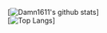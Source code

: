 [![Damn1611's github stats](https://github-readme-stats.vercel.app/api?username=Damn1611&show_icons=true&theme=cobalt)]
<br>
[![Top Langs](https://github-readme-stats.vercel.app/api/top-langs/?username=Damn1611&layout=compact&theme=cobalt)]
